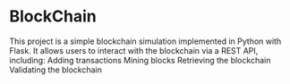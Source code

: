 # BlockChain
This project is a simple blockchain simulation implemented in Python with Flask. It allows users to interact with the blockchain via a REST API, including:  Adding transactions  Mining blocks  Retrieving the blockchain  Validating the blockchain
